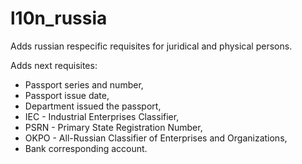 # l10n_russia
Adds russian respecific requisites for juridical and physical persons.

Adds next requisites:
- Passport series and number,
- Passport issue date,
- Department issued the passport,
- IEC - Industrial Enterprises Classifier,
- PSRN - Primary State Registration Number,
- OKPO - All-Russian Classifier of Enterprises and Organizations,
- Bank corresponding account.

